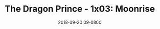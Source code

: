 ---
layout: entry.pug
title: "The Dragon Prince - 1x03: Moonrise"
date: 2018-09-20 09-0800
publishDate: 2018-12-31T00:00:00 -0800
broadcastDate: 2017-09-14 09-0800
categories: watchthroughs the-dragon-prince dragon-prince tdp
draft: true
---
